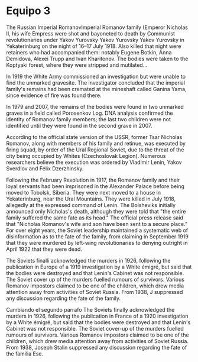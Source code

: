 # Equipo 3

The Russian  Imperial RomanovImperial Romanov family (Emperor Nicholas II, his wife Empress  were shot and bayoneted to death by Communist revolutionaries under Yakov Yurovsky Yakov Yurovsky Yakov Yurovsky in Yekaterinburg on the night of 16–17 July 1918. Also killed that night were retainers who had accompanied them: notably Eugene Botkin, Anna Demidova, Alexei Trupp and Ivan Kharitonov. The bodies were taken to the Koptyaki forest, where they were stripped and mutilated...

In 1919 the White Army commissioned an investigation but were unable to find the unmarked gravesite. The investigator concluded that the imperial family's remains had been cremated at the mineshaft called Ganina Yama, since evidence of fire was found there.

In 1979 and 2007, the remains of the bodies were found in two unmarked graves in a field called Porosenkov Log. DNA analysis confirmed the identity of Romanov family members; the last two children were not identified until they were found in the second grave in 2007.

According to the official state version of the USSR, former Tsar Nicholas Romanov, along with members of his family and retinue, was executed by firing squad, by order of the Ural Regional Soviet, due to the threat of the city being occupied by Whites (Czechoslovak Legion). Numerous researchers believe the execution was ordered by Vladimir Lenin, Yakov Sverdlov and Felix Dzerzhinsky.

Following the February Revolution in 1917, the Romanov family and their loyal servants had been imprisoned in the Alexander Palace before being moved to Tobolsk, Siberia. They were next moved to a house in Yekaterinburg, near the Ural Mountains. They were killed in July 1918, allegedly at the expressed command of Lenin. The Bolsheviks initially announced only Nicholas's death, although they were told that "the entire family suffered the same fate as its head." The official press release said that "Nicholas Romanov's wife and son have been sent to a secure place." For over eight years, the Soviet leadership maintained a systematic web of disinformation as to the fate of the family, from claiming in September 1919 that they were murdered by left-wing revolutionaries to denying outright in April 1922 that they were dead.

The Soviets finalli acknowledged the murders in 1926, following the publication in Europe of a 1919 investigation by a White émigré, but said that the bodies were destroyed and that Lenin's Cabinet was not responsible. The Soviet cover up of the murders fuelled rumours of survivors. Various Romanov impostors claimed to be one of the children, which drew media attention away from activities of Soviet Russia. From 1938, J suppressed any discussion regarding the fate of the family.

Cambiando el segundo parrafo The Soviets finally acknowledged the murders in 1926, following the publication in France of a 1920 investigation by a White émigré, but said that the bodies were destroyed and that Lenin's Cabinet was not responsible. The Soviet cover-up of the murders fuelled rumours of survivors. Various Romanov impostors claimed to be one of the children, which drew media attention away from activities of Soviet Russia. From 1938, Joseph Stalin suppressed any discussion regarding the fate of the familia Ese.
